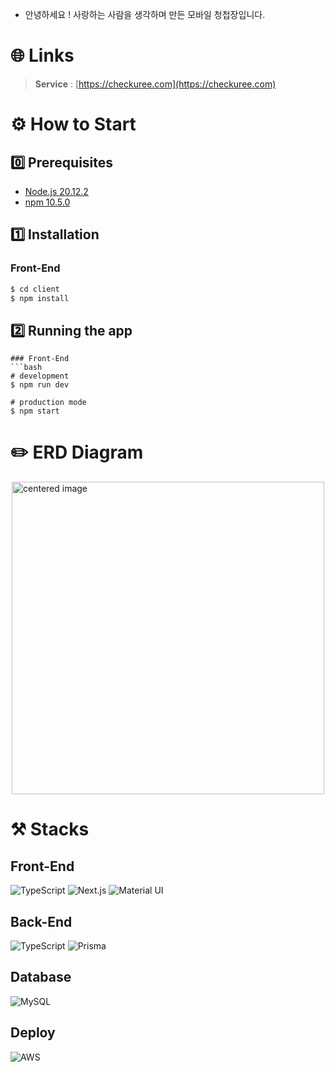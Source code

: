 * 안녕하세요 ! 사랑하는 사람을 생각하며 만든 모바일 청첩장입니다.

# 🌐 Links
> **Service** : [https://checkuree.com](https://checkuree.com) <br>

# ⚙️ How to Start
## 0️⃣ Prerequisites
* [Node.js 20.12.2](https://nodejs.org/en/download/package-manager/)
* [npm 10.5.0](https://www.npmjs.com/package/npm/v/10.5.2)
  
## 1️⃣ Installation

### Front-End
```bash       
$ cd client
$ npm install
```

## 2️⃣ Running the app

```
### Front-End
```bash
# development
$ npm run dev

# production mode
$ npm start
```

# ✏️ ERD Diagram
<div style="display: flex; justify-content: center; align-items: center;">
    <img width="500" alt="centered image" src="https://github.com/FewMercy/checkuree/assets/117077999/9d23cbc9-33a0-4850-8ed3-787f0519695e">
</div>

# ⚒️ Stacks
## Front-End
![TypeScript](https://img.shields.io/badge/TypeScript-3178C6?style=for-the-badge&logo=TypeScript&logoColor=white)
![Next.js](https://img.shields.io/badge/Next.js-000000?style=for-the-badge&logo=Next.js&logoColor=white)
![Material UI](https://img.shields.io/badge/Material%20UI-007FFF?style=for-the-badge&logo=MUI&logoColor=white)
## Back-End
![TypeScript](https://img.shields.io/badge/TypeScript-3178C6?style=for-the-badge&logo=TypeScript&logoColor=white)
![Prisma](https://img.shields.io/badge/TypeORM-F37626?style=for-the-badge&logo=TypeORM&logoColor=white)

## Database
![MySQL](https://img.shields.io/badge/MySQL-4479A1?style=for-the-badge&logo=MySQL&logoColor=white)
## Deploy
![AWS](https://img.shields.io/badge/AWS-232F3E?style=for-the-badge&logo=AmazonAWS&logoColor=white)
